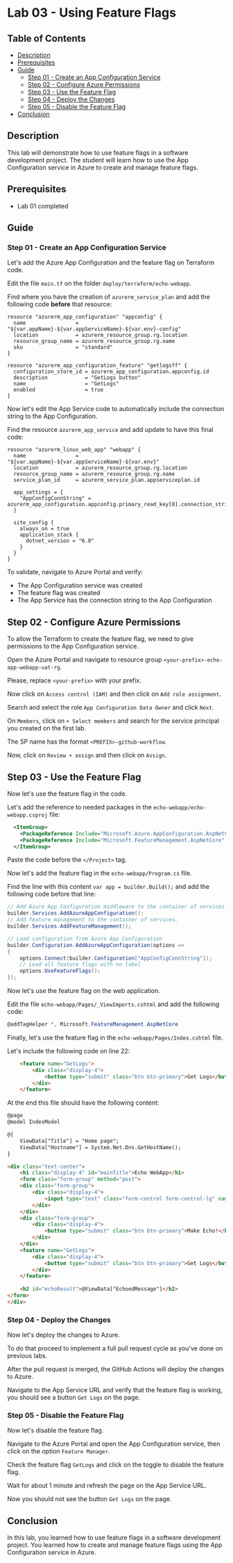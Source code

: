 # Lab 03 - Using Feature Flags

## Table of Contents

- [Description](#description)
- [Prerequisites](#prerequisites)
- [Guide](#guide)
  - [Step 01 - Create an App Configuration Service](#step-01---create-an-app-configuration-service)
  - [Step 02 - Configure Azure Permissions](#step-02---configure-azure-permissions)
  - [Step 03 - Use the Feature Flag](#step-03---use-the-feature-flag)
  - [Step 04 - Deploy the Changes](#step-04---deploy-the-changes)
  - [Step 05 - Disable the Feature Flag](#step-05---disable-the-feature-flag)
- [Conclusion](#conclusion)

## Description

This lab will demonstrate how to use feature flags in a software development project. The student will learn how to use the App Configuration service in Azure to create and manage feature flags.

## Prerequisites

- Lab 01 completed

## Guide

### Step 01 - Create an App Configuration Service

Let's add the Azure App Configuration and the feature flag on Terraform code.

Edit the file `main.tf` on the folder `deploy/terraform/echo-webapp`.

Find where you have the creation of `azurerm_service_plan` and add the following code **before** that resource:

```hcl
resource "azurerm_app_configuration" "appconfig" {
  name                = "${var.appName}-${var.appServiceName}-${var.env}-config"
  location            = azurerm_resource_group.rg.location
  resource_group_name = azurerm_resource_group.rg.name
  sku                 = "standard"
}

resource "azurerm_app_configuration_feature" "getlogsff" {
  configuration_store_id = azurerm_app_configuration.appconfig.id
  description            = "GetLogs button"
  name                   = "GetLogs"
  enabled                = true
}
```

Now let's edit the App Service code to automatically include the connection string to the App Configuration.

Find the resource `azurerm_app_service` and add update to have this final code:

```hcl
resource "azurerm_linux_web_app" "webapp" {
  name                = "${var.appName}-${var.appServiceName}-${var.env}"
  location            = azurerm_resource_group.rg.location
  resource_group_name = azurerm_resource_group.rg.name
  service_plan_id     = azurerm_service_plan.appserviceplan.id

  app_settings = {
    "AppConfigConnString" = azurerm_app_configuration.appconfig.primary_read_key[0].connection_string
  }

  site_config {
    always_on = true
    application_stack {
      dotnet_version = "6.0"
    }
  }
}
```

To validate, navigate to Azure Portal and verify:

- The App Configuration service was created
- The feature flag was created
- The App Service has the connection string to the App Configuration

## Step 02 - Configure Azure Permissions

To allow the Terraform to create the feature flag, we need to give permissions to the App Configuration service.

Open the Azure Portal and navigate to resource group `<your-prefix>-echo-app-webapp-uat-rg`.

Please, replace `<your-prefix>` with your prefix.

Now click on `Access control (IAM)` and then click on `Add role assignment`.

Search and select the role `App Configuration Data Owner` and click `Next`.

On `Members`, click on `+ Select members` and search for the service principal you created on the first lab.

The SP name has the format `<PREFIX>-github-workflow`.

Now, click on `Review + assign` and then click on `Assign`.

## Step 03 - Use the Feature Flag

Now let's use the feature flag in the code.

Let's add the reference to needed packages in the `echo-webapp/echo-webapp.csproj` file:

```xml
  <ItemGroup>
    <PackageReference Include="Microsoft.Azure.AppConfiguration.AspNetCore" Version="7.2.0" />
    <PackageReference Include="Microsoft.FeatureManagement.AspNetCore" Version="3.3.1" />
  </ItemGroup>
```

Paste the code before the `</Project>` tag.

Now let's add the feature flag in the `echo-webapp/Program.cs` file.

Find the line with this content `var app = builder.Build();` and add the following code before that line:

```csharp
// Add Azure App Configuration middleware to the container of services.
builder.Services.AddAzureAppConfiguration();
// Add feature management to the container of services.
builder.Services.AddFeatureManagement();

// Load configuration from Azure App Configuration
builder.Configuration.AddAzureAppConfiguration(options =>
{
    options.Connect(builder.Configuration["AppConfigConnString"]);
    // Load all feature flags with no label
    options.UseFeatureFlags();
});
```

Now let's use the feature flag on the web application.

Edit the file `echo-webapp/Pages/_ViewImports.cshtml` and add the following code:

```csharp
@addTagHelper *, Microsoft.FeatureManagement.AspNetCore
```

Finally, let's use the feature flag in the `echo-webapp/Pages/Index.cshtml` file.

Let's include the following code on line 22:

```html
    <feature name="GetLogs">
        <div class="display-4">
            <button type="submit" class="btn btn-primary">Get Logs</button>
        </div>
    </feature>
```

At the end this file should have the following content:

```html
@page
@model IndexModel

@{
    ViewData["Title"] = "Home page";
    ViewData["Hostname"] = System.Net.Dns.GetHostName();
}

<div class="text-center">
    <h1 class="display-4" id="mainTitle">Echo WebApp</h1>
    <form class="form-group" method="post">
    <div class="form-group">
        <div class="display-4">
            <input type="text" class="form-control form-control-lg" name="Message">
        </div>
    </div>
    <div class="form-group">
        <div class="display-4">
            <button type="submit" class="btn btn-primary">Make Echo!</button>
        </div>
    </div>
    <feature name="GetLogs">
        <div class="display-4">
            <button type="submit" class="btn btn-primary">Get Logs</button>
        </div>
    </feature>
    
    <h2 id="echoResult">@ViewData["EchoedMessage"]</h2>
</form>
</div>
```

### Step 04 - Deploy the Changes

Now let's deploy the changes to Azure.

To do that proceed to implement a full pull request cycle as you've done on previous labs.

After the pull request is merged, the GitHub Actions will deploy the changes to Azure.

Navigate to the App Service URL and verify that the feature flag is working, you should see a button `Get Logs` on the page.

### Step 05 - Disable the Feature Flag

Now let's disable the feature flag.

Navigate to the Azure Portal and open the App Configuration service, then click on the option `Feature Manager`.

Check the feature flag `GetLogs` and click on the toggle to disable the feature flag.

Wait for about 1 minute and refresh the page on the App Service URL.

Now you should not see the button `Get Logs` on the page.

## Conclusion

In this lab, you learned how to use feature flags in a software development project. You learned how to create and manage feature flags using the App Configuration service in Azure.
